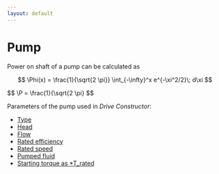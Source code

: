 ```yaml
---
layout: default
---
```


# Pump

Power on shaft of a pump can be calculated as

$$
	\Phi(x) = \frac{1}{\sqrt{2 \pi}} \int_{-\infty}^x e^{-\xi^2/2}\; d\xi
$$


$$
	\P = \frac{1}{\sqrt{2 \pi}
$$

Parameters of the pump used in *Drive Constructor*:

* [Type](pump-types.html)
* [Head](pump-head.html)
* [Flow](pump-flow.html)
* [Rated efficiency](pump-rated-efficiency.html)
* [Rated speed](pump-rated-speed.html)
* [Pumped fluid](pump-fluid.html)
* [Starting torque as *T_rated](pump-starting-torque.html)
